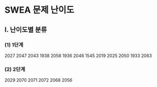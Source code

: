 # SWEA 문제 난이도

## I. 난이도별 분류

### (1) 1단계
2027
2047
2043
1938
2058
1936
2046
1545
2019
2025
2050
1933
2063

### (2) 2단계
2029
2070
2071
2072
2068
2056